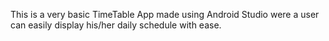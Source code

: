 This is a very basic TimeTable App made using Android Studio were a user can easily display his/her daily schedule with ease.
